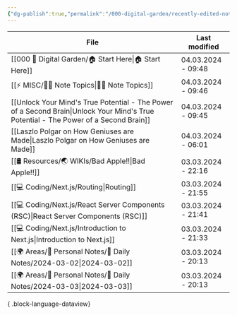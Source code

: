 ```yaml
---
{"dg-publish":true,"permalink":"/000-digital-garden/recently-edited-notes/","dgPassFrontmatter":true,"noteIcon":"3","created":"2023-12-14T09:05:52.599+05:30","updated":"2023-12-14T09:12:44.868+05:30"}
---
```


| File                                                                                                                                    | Last modified      |
| --------------------------------------------------------------------------------------------------------------------------------------- | ------------------ |
| [[000 🏡 Digital Garden/🏠 Start Here\|🏠 Start Here]]                                                                               | 04.03.2024 - 09:48 |
| [[⚡ MISC/✍🏻 Note Topics\|✍🏻 Note Topics]]                                                                                          | 04.03.2024 - 09:46 |
| [[Unlock Your Mind's True Potential - The Power of a Second Brain\|Unlock Your Mind's True Potential - The Power of a Second Brain]] | 04.03.2024 - 09:45 |
| [[Laszlo Polgar on How Geniuses are Made\|Laszlo Polgar on How Geniuses are Made]]                                                   | 04.03.2024 - 06:01 |
| [[🛢️ Resources/🌏 WIKIs/Bad Apple!!\|Bad Apple!!]]                                                                                  | 03.03.2024 - 22:16 |
| [[💻 Coding/Next.js/Routing\|Routing]]                                                                                               | 03.03.2024 - 21:55 |
| [[💻 Coding/Next.js/React Server Components (RSC)\|React Server Components (RSC)]]                                                   | 03.03.2024 - 21:41 |
| [[💻 Coding/Next.js/Introduction to Next.js\|Introduction to Next.js]]                                                               | 03.03.2024 - 21:33 |
| [[🌍 Areas/📧 Personal Notes/📓 Daily Notes/2024-03-02\|2024-03-02]]                                                                 | 03.03.2024 - 20:13 |
| [[🌍 Areas/📧 Personal Notes/📓 Daily Notes/2024-03-03\|2024-03-03]]                                                                 | 03.03.2024 - 20:13 |

{ .block-language-dataview}